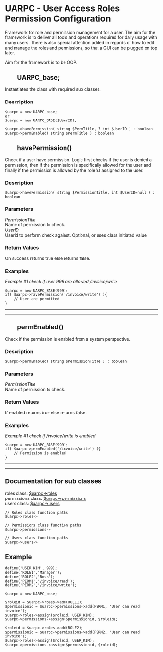# UARPC - User Access Roles Permission Configuration

Framework for role and permission management for a user. The aim for the framework is to deliver all tools and operations required for daily usage with many users. There is also special attention added in regards of how to edit and manage the roles and permissions, so that a GUI can be plugged on top later.

Aim for the framework is to be OOP.

## <dd>**UARPC_base;**</dd>

Instantiates the class with required sub classes.

### **Description**

    $uarpc = new UARPC_base;
    or
    $uarpc = new UARPC_BASE($UserID);

    $uarpc->havePermission( string $PermTitle, ? int $UserID ) : boolean
    $uarpc->permEnabled( string $PermTitle ) : boolean

## <dd>**havePermission()**</dd>

Check if a user have permission. Logic first checks if the user is denied a permission, then if the permission is specifically allowed for the user and finally if the permission is allowed by the role(s) assigned to the user.
### **Description**

    $uarpc->havePermission( string $PermissionTitle, int $UserID=null ) : boolean

### **Parameters**

_PermissionTitle_  
Name of permission to check.  
_UserID_  
Userid to perform check against. Optional, or uses class initiated value.

### **Return Values**

On success returns true else returns false.

### **Examples**

_Example #1 check if user 999 are allowed /invoice/write_

    $uarpc = new UARPC_BASE(999);
    if( $uarpc->havePermission('/invoice/write') ){
        // User are permitted
    }

<hr>
<hr>


## <dd>**permEnabled()**</dd>

Check if the permission is enabled from a system perspective.

### **Description**

    $uarpc->permEnabled( string $PermissionTitle ) : boolean

### **Parameters**

_PermissionTitle_  
Name of permission to check.  

### **Return Values**

If enabled returns true else returns false.

### **Examples**

_Example #1 check if /invoice/write is enabled_

    $uarpc = new UARPC_BASE(999);
    if( $uarpc->permEnabled('/invoice/write') ){
        // Permission is enabled
    }

<hr>
<hr>

## Documentation for sub classes


roles class: [\$uarpc->roles](roles.md)  
permissions class: [\$uarpc->permissions](permissions.md)  
users class: [\$uarpc->users](users.md)  

    // Roles class function paths
    $uarpc->roles->

    // Permissions class function paths
    $uarpc->permissions->

    // Users class function paths
    $uarpc->users->

## Example

```LESS
define('USER_KIM', 999);
define('ROLE1','Manager');
define('ROLE2','Boss');
define('PERM1','/invoice/read');
define('PERM2','/invoice/write');

$uarpc = new UARPC_base;

$roleid = $uarpc->roles->add(ROLE1);
$permissionid = $uarpc->permissions->add(PERM1, 'User can read invoice');
$uarpc->roles->assign($roleid, USER_KIM);
$uarpc->permissions->assign($permissionid, $roleid);

$roleid = $uarpc->roles->add(ROLE2);
$permissionid = $uarpc->permissions->add(PERM2, 'User can read invoice');
$uarpc->roles->assign($roleid, USER_KIM);
$uarpc->permissions->assign($permissionid, $roleid);
```
